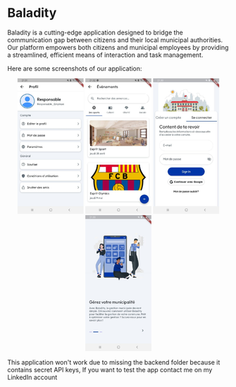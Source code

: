 # Baladity

Baladity is a cutting-edge application designed to bridge the communication gap between citizens and their local municipal authorities. Our platform empowers both citizens and municipal employees by providing a streamlined, efficient means of interaction and task management.

Here are some screenshots of our application:

<p align="center">
 <img src="img/img1.jpg" style="width: 150px; height: auto;">
 <img src="img/img2.jpg" style="width: 150px; height: auto;">
 <img src="img/img3.jpg" style="width: 150px; height: auto;">
 <img src="img/img4.jpg" style="width: 150px; height: auto;">
</p>


This application won't work due to missing the backend folder because it contains secret API keys, If you want to test the app contact me on my LinkedIn account
